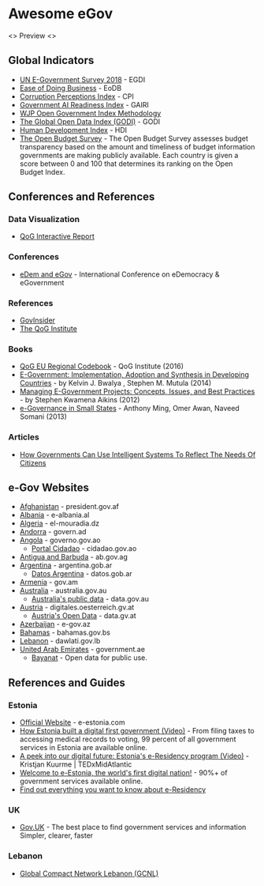 # Awesome eGov
<> Preview <>

## Global Indicators
* [UN E-Government Survey 2018](https://publicadministration.un.org/egovkb/en-us/Reports/UN-E-Government-Survey-2018) - EGDI
* [Ease of Doing Business](https://www.doingbusiness.org/en/data/doing-business-score) - EoDB
* [Corruption Perceptions Index](https://www.transparency.org/research/cpi) - CPI
* [Government AI Readiness Index](https://www.oxfordinsights.com/ai-readiness2019) - GAIRI
* [WJP Open Government Index Methodology](https://worldjusticeproject.org/our-work/research-and-data/wjp-open-government-index/wjp-open-government-index-methodology)
* [The Global Open Data Index (GODI)](https://index.okfn.org) - GODI
* [Human Development Index](http://hdr.undp.org/en/content/human-development-index-hdi) - HDI
* [The Open Budget Survey](https://www.internationalbudget.org/open-budget-survey/) - The Open Budget Survey assesses budget transparency based on the amount and timeliness of budget information governments are making publicly available. Each country is given a score between 0 and 100 that determines its ranking on the Open Budget Index.

## Conferences and References 

### Data Visualization
* [QoG Interactive Report](http://j.mp/QoG-NajiElKotob)

### Conferences
* [eDem and eGov](https://edem-egov.org/) - International Conference on eDemocracy & eGovernment 

### References
* [GovInsider](https://govinsider.asia)
* [The QoG Institute](https://qog.pol.gu.se/)

### Books
* [QoG EU Regional Codebook](https://www.qogdata.pol.gu.se/data/qog_eureg_sep16.pdf) - QoG Institute (2016)
* [E-Government: Implementation, Adoption and Synthesis in Developing Countries](https://www.amazon.com/Government-Implementation-Synthesis-Developing-Information-ebook/dp/B0138MJV74) - by Kelvin J. Bwalya , Stephen M. Mutula (2014)
* [Managing E-Government Projects: Concepts, Issues, and Best Practices](https://www.amazon.com/Managing-Government-Projects-Concepts-Practices/dp/1466600861) - by Stephen Kwamena Aikins (2012)
* [e-Governance in Small States](https://books.thecommonwealth.org/e-governance-small-states-paperback) - Anthony Ming, Omer Awan, Naveed Somani (2013)

### Articles
* [How Governments Can Use Intelligent Systems To Reflect The Needs Of Citizens](https://ferosevr.com/governments-can-use-intelligent-systems-reflect-needs-citizens-2/)

## e-Gov Websites
* [Afghanistan](http://president.gov.af/en) - president.gov.af
* [Albania](http://e-albania.al) - e-albania.al
* [Algeria](http://www.el-mouradia.dz) - el-mouradia.dz
* [Andorra](https://www.govern.ad/) - govern.ad
* [Angola](http://www.governo.gov.ao/) - governo.gov.ao
  * [Portal Cidadao](http://www.cidadao.gov.ao/) - cidadao.gov.ao
* [Antigua and Barbuda](https://ab.gov.ag/) - ab.gov.ag
* [Argentina](https://www.argentina.gob.ar/) - argentina.gob.ar
  * [Datos Argentina](https://datos.gob.ar/) - datos.gob.ar
* [Armenia](http://www.gov.am) - gov.am
* [Australia](http://australia.gov.au) - australia.gov.au
  * [Australia's public data](	https://www.data.gov.au/) - data.gov.au
* [Austria](https://www.digitales.oesterreich.gv.at) - digitales.oesterreich.gv.at
  * [Austria's Open Data](https://www.data.gv.at/) - data.gv.at
* [Azerbaijan](https://www.e-gov.az) - e-gov.az
* [Bahamas](http://www.bahamas.gov.bs) - bahamas.gov.bs
* [Lebanon](http://www.dawlati.gov.lb) - dawlati.gov.lb
* [United Arab Emirates](http://www.government.ae) - government.ae
  * [Bayanat](https://opendata.fcsa.gov.ae) - Open data for public use.

## References and Guides

### Estonia
* [Official Website](https://e-estonia.com/) - e-estonia.com
* [How Estonia built a digital first government (Video)](https://www.youtube.com/watch?v=kHiq5UfxePA) - From filing taxes to accessing medical records to voting, 99 percent of all government services in Estonia are available online.
* [A peek into our digital future: Estonia's e-Residency program (Video)](https://www.youtube.com/watch?v=QY_BArNLASY) - Kristjan Kuurme | TEDxMidAtlantic
* [Welcome to e-Estonia, the world's first digital nation!](https://www.youtube.com/watch?v=sh7W3kudseg) - 90%+ of government services available online.
* [Find out everything you want to know about e-Residency](https://learn.e-resident.gov.ee/hc/en-us)

### UK
* [Gov.UK](https://www.gov.uk/) - The best place to find government services and information Simpler, clearer, faster

### Lebanon
* [Global Compact Network Lebanon (GCNL)](https://www.globalcompact-lebanon.com/)
